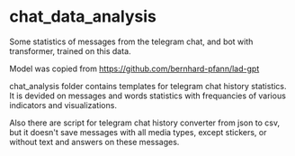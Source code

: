 # chat_data_analysis

Some statistics of messages from the telegram chat, and bot with transformer, trained on this data.

Model was copied from https://github.com/bernhard-pfann/lad-gpt

chat_analysis folder contains templates for telegram chat history statistics. It is devided on messages and words statistics with frequancies of various indicators and visualizations. 

Also there are script for telegram chat history converter from json to csv, but it doesn't save messages with all media types, except stickers, or without text and answers on these messages.  



